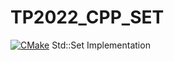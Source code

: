 # TP2022_CPP_SET
[![CMake](https://github.com/MoraPresence/TP2022_CPP_SET/actions/workflows/RBTree.yml/badge.svg)](https://github.com/MoraPresence/TP2022_CPP_SET/actions/workflows/RBTree.yml)
Std::Set Implementation
